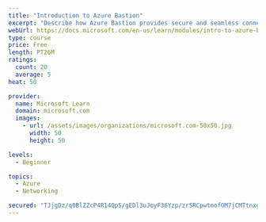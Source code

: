 ```yaml
---
title: "Introduction to Azure Bastion"
excerpt: "Describe how Azure Bastion provides secure and seamless connectivity to your VMs directly in the Azure portal. Determine whether Azure Bastion can replace your administrative jump boxes."
webUrl: https://docs.microsoft.com/en-us/learn/modules/intro-to-azure-bastion/
type: course
price: Free
length: PT26M
ratings:
  count: 20
  average: 5
heat: 50

provider:
  name: Microsoft Learn
  domain: microsoft.com
  images:
    - url: /assets/images/organizations/microsoft.com-50x50.jpg
      width: 50
      height: 50

levels:
  - Beginner

topics:
  - Azure
  - Networking

secured: "TJjgDz/q0BlZZcP4R14QpS/gEDl3uJoyF36Yzp/zrSRCpwtmofOM7jCMTtnxgXeaA3BWilqtahmIJhrGHmC+mTfP5VEL43swZ3+ZIlnDeEUHURkYSq/jVJqNuTgqoKEcPmbYAtsT1Q2ahQXJboOAdeF0MePE6pjXi3hhr+ZRsAGiPKxUbOGVhdPZTO9XHryeroEU9vekfn2MnYwjzdI4ebXz5SmGMb/mUPOB5uVbE9iUsFNICsM7H7inq65IbairpBsZIkwSX+YsmwQkw3SmP1R00DonRU/NF8wtIjV2VamYUmBvWnlHACnDNGhtEGYj0KVJ6WH0Cy37g2Hf56vkXFpnOoyc8smJIprB7A/A5RytrTxwz5bMr/BTHuEJQUMUHolAcWopv3sSNWBmi06LtQAX8i0QRmMYo6sSOmXXHQM=;nLNGRnjmQ2hYOemhQohjQw=="
---
```


